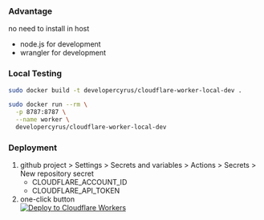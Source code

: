 ### Advantage
no need to install in host
- node.js for development
- wrangler for development

### Local Testing
```bash
sudo docker build -t developercyrus/cloudflare-worker-local-dev . 

sudo docker run --rm \
  -p 8787:8787 \
  --name worker \
  developercyrus/cloudflare-worker-local-dev
```

### Deployment
1. github project > Settings > Secrets and variables > Actions > Secrets > New repository secret
   - CLOUDFLARE_ACCOUNT_ID
   - CLOUDFLARE_API_TOKEN
2. one-click button<br>
[![Deploy to Cloudflare Workers](https://deploy.workers.cloudflare.com/button)](https://deploy.workers.cloudflare.com/?url=https://github.com/developercyrus/docker-cloudflare-worker-local-dev)
